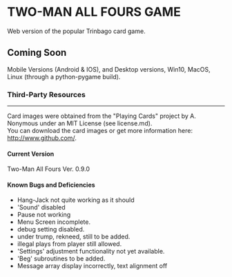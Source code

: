 # TWO-MAN ALL FOURS GAME

Web version of the popular Trinbago card game.

## Coming Soon

Mobile Versions (Android & IOS), and Desktop versions, Win10, MacOS, Linux (through a python-pygame build).

### Third-Party Resources

___
 Card images were obtained from the "Playing Cards" project by A. Nonymous under an MIT License (see license.md).  
 You can  download the card images or get more information here: <http://www.github.com/>.

#### Current Version
Two-Man All Fours Ver. 0.9.0


#### Known Bugs and Deficiencies
- Hang-Jack not quite working as it should
- 'Sound' disabled
- Pause not working
- Menu Screen incomplete.
- debug setting disabled.
- under trump, rekneed, still to be added.
- illegal plays from player still allowed.
- 'Settings' adjustment functionality not yet available.
- 'Beg' subroutines to be added.
- Message array display incorrectly, text alignment off
